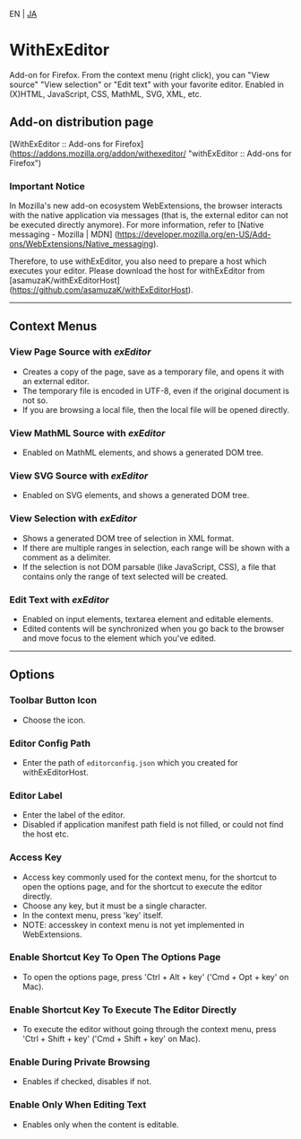 EN | [JA](./README.ja.md)

# WithExEditor

Add-on for Firefox.
From the context menu (right click), you can "View source" "View selection" or "Edit text" with your favorite editor.
Enabled in (X)HTML, JavaScript, CSS, MathML, SVG, XML, etc.

## Add-on distribution page

[WithExEditor :: Add-ons for Firefox] (https://addons.mozilla.org/addon/withexeditor/ "withExEditor :: Add-ons for Firefox")

### Important Notice

In Mozilla's new add-on ecosystem WebExtensions, the browser interacts with the native application via messages (that is, the external editor can not be executed directly anymore).
For more information, refer to [Native messaging - Mozilla | MDN] (https://developer.mozilla.org/en-US/Add-ons/WebExtensions/Native_messaging).

Therefore, to use withExEditor, you also need to prepare a host which executes your editor.
Please download the host for withExEditor from [asamuzaK/withExEditorHost] (https://github.com/asamuzaK/withExEditorHost).

***

## Context Menus

### View Page Source with *exEditor*

* Creates a copy of the page, save as a temporary file, and opens it with an external editor.
* The temporary file is encoded in UTF-8, even if the original document is not so.
* If you are browsing a local file, then the local file will be opened directly.

### View MathML Source with *exEditor*

* Enabled on MathML elements, and shows a generated DOM tree.

### View SVG Source with *exEditor*

* Enabled on SVG elements, and shows a generated DOM tree.

### View Selection with *exEditor*

* Shows a generated DOM tree of selection in XML format.
* If there are multiple ranges in selection, each range will be shown with a comment as a delimiter.
* If the selection is not DOM parsable (like JavaScript, CSS), a file that contains only the range of text selected will be created.

### Edit Text with *exEditor*

* Enabled on input elements, textarea element and editable elements.
* Edited contents will be synchronized when you go back to the browser and move focus to the element which you've edited.

***

## Options

### Toolbar Button Icon

* Choose the icon.

### Editor Config Path

* Enter the path of `editorconfig.json` which you created for withExEditorHost.

### Editor Label

* Enter the label of the editor.
* Disabled if application manifest path field is not filled, or could not find the host etc.

### Access Key

* Access key commonly used for the context menu, for the shortcut to open the options page, and for the shortcut to execute the editor directly.
* Choose any key, but it must be a single character.
* In the context menu, press 'key' itself.
* NOTE: accesskey in context menu is not yet implemented in WebExtensions.

### Enable Shortcut Key To Open The Options Page

* To open the options page, press 'Ctrl + Alt + key' ('Cmd + Opt + key' on Mac).

### Enable Shortcut Key To Execute The Editor Directly

* To execute the editor without going through the context menu, press 'Ctrl + Shift + key' ('Cmd + Shift + key' on Mac).

### Enable During Private Browsing

* Enables if checked, disables if not.

### Enable Only When Editing Text

* Enables only when the content is editable.
